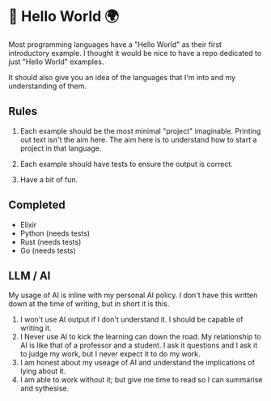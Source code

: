 # 👋 Hello World 🌍

Most programming languages have a "Hello World" as their first introductory example.  I thought it would be nice to have a repo dedicated to just "Hello World" examples.

It should also give you an idea of the languages that I'm into and my understanding of them.

## Rules

1. Each example should be the most minimal "project" imaginable. Printing out text isn't the aim here. The aim here is to understand how to start a project in that language.

2. Each example should have tests to ensure the output is correct.

3. Have a bit of fun.


## Completed

* Elixir
* Python (needs tests)
* Rust (needs tests)
* Go (needs tests)

## LLM / AI

My usage of AI is inline with my personal AI policy. I don't have this written down at the time of writing, but in short it is this.

1. I won't use AI output if I don't understand it. I should be capable of writing it.
2. I Never use AI to kick the learning can down the road. My relationship to AI is like that of a professor and a student. I ask it questions and I ask it to judge my work, but I never expect it to do my work.
3. I am honest about my useage of AI and understand the implications of lying about it.
4. I am able to work without it; but give me time to read so I can summarise and sythesise.